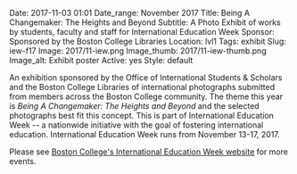 Date: 2017-11-03 01:01 
Date_range: November 2017
Title: Being A Changemaker: The Heights and Beyond
Subtitle: A Photo Exhibit of works by students, faculty and staff for International Education Week
Sponsor: Sponsored by the Boston College Libraries
Location: lvl1
Tags: exhibit
Slug: iew-f17
Image: 2017/11-iew.png
Image_thumb: 2017/11-iew-thumb.png
Image_alt: Exhibit poster
Active: yes
Style: default

An exhibition sponsored by the Office of International Students & Scholars and the Boston College Libraries of international photographs submitted from members across the Boston College community. The theme this year is <em>Being A Changemaker: The Heights and Beyond</em> and the selected photographs best fit this concept. This is part of International Education Week -- a nationwide initiative with the goal of fostering international education. International Education Week runs from November 13-17, 2017.

Please see <a href="https://www.bc.edu/offices/international/events/iew">Boston College's International Education Week website</a> for more events.